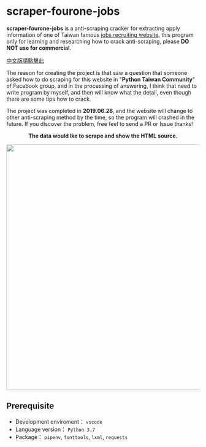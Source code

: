 # scraper-fourone-jobs
**scraper-fourone-jobs** is a anti-scraping cracker for extracting apply information of one of Taiwan famous [jobs recruiting website](https://1111.com.tw), this program only for learning and researching how to crack anti-scraping, please **DO NOT use for commercial**.

[中文版請點擊此](../master/Chinese.md)

The reason for creating the project is that saw a question that someone asked how to do scraping for this website in "**Python Taiwan Community**" of Facebook group, and in the processing of answering, I think that need to write program by myself, and then will know what the detail, even though there are some tips how to crack.

The project was completed in **2019.06.28**, and the website will change to other anti-scraping method by the time, so the program will crashed in the future. If you discover the problem, free feel to send a PR or Issue thanks!

**<p align="center">The data would lke to scrape and show the HTML source.</p>**
<p align="center">
  <img src="../master/Images/Anti-scraping-fourone-jobs-apply-contents.png?raw=true" width="640px">
</p>


## Prerequisite
- Development enviroment： `vscode`
- Language version： `Python 3.7`
- Package： `pipenv`, `fonttools`, `lxml`, `requests`
